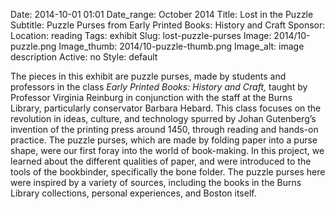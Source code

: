 Date: 2014-10-01 01:01 
Date_range:  October 2014
Title: Lost in the Puzzle
Subtitle: Puzzle Purses from Early Printed Books: History and Craft
Sponsor:
Location: reading
Tags: exhibit
Slug: lost-puzzle-purses
Image: 2014/10-puzzle.png
Image_thumb: 2014/10-puzzle-thumb.png
Image_alt: image description
Active: no
Style: default

The pieces in this exhibit are puzzle purses, made by students and professors in the class <em>Early Printed Books: History and Craft, </em>taught   by Professor Virginia Reinburg in conjunction with the staff at the   Burns Library, particularly conservator Barbara Hebard. This class   focuses on the revolution in ideas, culture, and technology spurred by   Johan Gutenberg&rsquo;s invention of the printing press around 1450, through   reading and hands-on practice. The puzzle purses, which are made by   folding paper into a purse shape, were our first foray into the world of   book-making. In this project, we learned about the different qualities   of paper, and were introduced to the tools of the bookbinder,   specifically the bone folder. The puzzle purses here were inspired by a   variety of sources, including the books in the Burns Library   collections, personal experiences, and Boston itself.